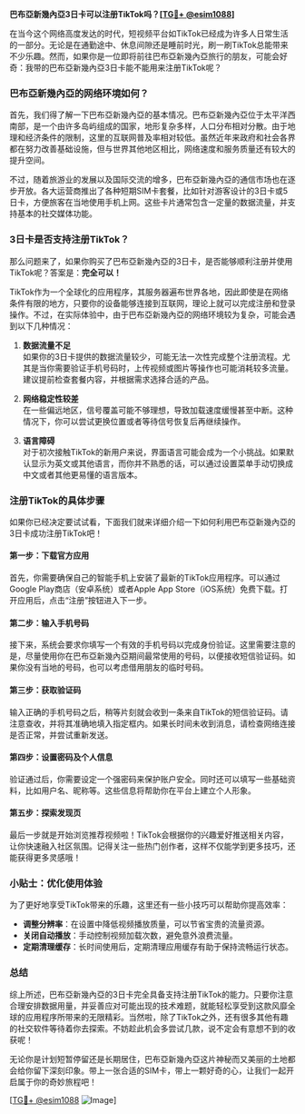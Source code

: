 **巴布亞新幾內亞3日卡可以注册TikTok吗？[[TG💪+ @esim1088](https://t.me/s/esim1088)]**

在当今这个网络高度发达的时代，短视频平台如TikTok已经成为许多人日常生活的一部分。无论是在通勤途中、休息间隙还是睡前时光，刷一刷TikTok总能带来不少乐趣。然而，如果你是一位即将前往巴布亞新幾內亞旅行的朋友，可能会好奇：我带的巴布亞新幾內亞3日卡能不能用来注册TikTok呢？

### 巴布亞新幾內亞的网络环境如何？

首先，我们得了解一下巴布亞新幾內亞的基本情况。巴布亞新幾內亞位于太平洋西南部，是一个由许多岛屿组成的国家，地形复杂多样，人口分布相对分散。由于地理和经济条件的限制，这里的互联网普及率相对较低。虽然近年来政府和社会各界都在努力改善基础设施，但与世界其他地区相比，网络速度和服务质量还有较大的提升空间。

不过，随着旅游业的发展以及国际交流的增多，巴布亞新幾內亞的通信市场也在逐步开放。各大运营商推出了各种短期SIM卡套餐，比如针对游客设计的3日卡或5日卡，方便旅客在当地使用手机上网。这些卡片通常包含一定量的数据流量，并支持基本的社交媒体功能。

### 3日卡是否支持注册TikTok？

那么问题来了，如果你购买了巴布亞新幾內亞的3日卡，是否能够顺利注册并使用TikTok呢？答案是：**完全可以！** 

TikTok作为一个全球化的应用程序，其服务器遍布世界各地，因此即使是在网络条件有限的地方，只要你的设备能够连接到互联网，理论上就可以完成注册和登录操作。不过，在实际体验中，由于巴布亞新幾內亞的网络环境较为复杂，可能会遇到以下几种情况：

1. **数据流量不足**  
   如果你的3日卡提供的数据流量较少，可能无法一次性完成整个注册流程。尤其是当你需要验证手机号码时，上传视频或图片等操作也可能消耗较多流量。建议提前检查套餐内容，并根据需求选择合适的产品。

2. **网络稳定性较差**  
   在一些偏远地区，信号覆盖可能不够理想，导致加载速度缓慢甚至中断。这种情况下，你可以尝试更换位置或者等待信号恢复后再继续操作。

3. **语言障碍**  
   对于初次接触TikTok的新用户来说，界面语言可能会成为一个小挑战。如果默认显示为英文或其他语言，而你并不熟悉的话，可以通过设置菜单手动切换成中文或者其他更易懂的语言版本。

### 注册TikTok的具体步骤

如果你已经决定要试试看，下面我们就来详细介绍一下如何利用巴布亞新幾內亞的3日卡成功注册TikTok吧！

#### 第一步：下载官方应用
首先，你需要确保自己的智能手机上安装了最新的TikTok应用程序。可以通过Google Play商店（安卓系统）或者Apple App Store（iOS系统）免费下载。打开应用后，点击“注册”按钮进入下一步。

#### 第二步：输入手机号码
接下来，系统会要求你填写一个有效的手机号码以完成身份验证。这里需要注意的是，尽量使用你在巴布亞新幾內亞期间最常使用的号码，以便接收短信验证码。如果你没有当地的号码，也可以考虑借用朋友的临时号码。

#### 第三步：获取验证码
输入正确的手机号码之后，稍等片刻就会收到一条来自TikTok的短信验证码。请注意查收，并将其准确地填入指定框内。如果长时间未收到消息，请检查网络连接是否正常，并尝试重新发送。

#### 第四步：设置密码及个人信息
验证通过后，你需要设定一个强密码来保护账户安全。同时还可以填写一些基础资料，比如用户名、昵称等。这些信息将帮助你在平台上建立个人形象。

#### 第五步：探索发现页
最后一步就是开始浏览推荐视频啦！TikTok会根据你的兴趣爱好推送相关内容，让你快速融入社区氛围。记得关注一些热门创作者，这样不仅能学到更多技巧，还能获得更多灵感哦！

### 小贴士：优化使用体验

为了更好地享受TikTok带来的乐趣，这里还有一些小技巧可以帮助你提高效率：

- **调整分辨率**：在设置中降低视频播放质量，可以节省宝贵的流量资源。
- **关闭自动播放**：手动控制视频加载次数，避免意外浪费流量。
- **定期清理缓存**：长时间使用后，定期清理应用缓存有助于保持流畅运行状态。

### 总结

综上所述，巴布亞新幾內亞的3日卡完全具备支持注册TikTok的能力。只要你注意合理安排数据用量，并妥善应对可能出现的技术难题，就能轻松享受到这款风靡全球的应用程序所带来的无限精彩。当然啦，除了TikTok之外，还有很多其他有趣的社交软件等待着你去探索。不妨趁此机会多尝试几款，说不定会有意想不到的收获呢！

无论你是计划短暂停留还是长期居住，巴布亞新幾內亞这片神秘而又美丽的土地都会给你留下深刻印象。带上一张合适的SIM卡，带上一颗好奇的心，让我们一起开启属于你的奇妙旅程吧！

[[TG💪+ @esim1088](https://t.me/s/esim1088) ![Image](https://i.postimg.cc/4NQfJmqS/Snipaste-2025-05-13-00-14-12.png)]